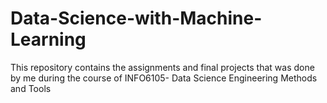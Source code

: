 # Data-Science-with-Machine-Learning

This repository contains the assignments and final projects that was done by me during the course of INFO6105- Data Science Engineering Methods and Tools
